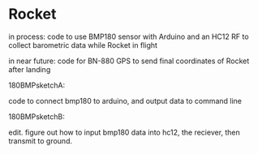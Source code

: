 # Rocket

in process: 
code to use BMP180 sensor with Arduino and an HC12 RF to collect barometric data while Rocket in flight

in near future:
code for BN-880 GPS to send final coordinates of Rocket after landing


180BMPsketchA:  

  code to connect bmp180 to arduino, and output data to command line

180BMPsketchB: 

  edit. figure out how to input bmp180 data into hc12, the reciever, then transmit to ground.
